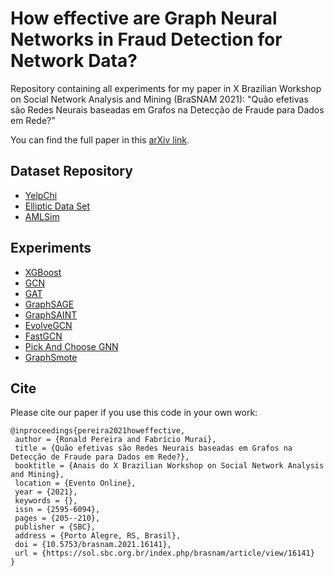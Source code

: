 # How effective are Graph Neural Networks in Fraud Detection for Network Data?

Repository containing all experiments for my paper in X Brazilian Workshop on Social Network Analysis and Mining (BraSNAM 2021): "Quão efetivas são Redes Neurais baseadas em Grafos na Detecção de Fraude para Dados em Rede?"

You can find the full paper in this [arXiv link](https://arxiv.org/abs/2105.14568).

## Dataset Repository

- [YelpChi](http://odds.cs.stonybrook.edu/yelpchi-dataset/)
- [Elliptic Data Set](https://www.kaggle.com/ellipticco/elliptic-data-set)
- [AMLSim](https://github.com/ronaldpereira/AMLSim)

## Experiments

- [XGBoost](https://github.com/ronaldpereira/amlsim_xgb)
- [GCN](https://github.com/ronaldpereira/gcn)
- [GAT](https://github.com/gordicaleksa/pytorch-GAT)
- [GraphSAGE](https://github.com/williamleif/GraphSAGE)
- [GraphSAINT](https://github.com/GraphSAINT/GraphSAINT)
- [EvolveGCN](https://github.com/ronaldpereira/EvolveGCN)
- [FastGCN](https://github.com/ronaldpereira/FastGCN)
- [Pick And Choose GNN](https://github.com/ronaldpereira/pick-and-choose-gnn)
- [GraphSmote](https://github.com/ronaldpereira/GraphSmote)

## Cite

Please cite our paper if you use this code in your own work:

``` TEX
@inproceedings{pereira2021howeffective,
 author = {Ronald Pereira and Fabrício Murai},
 title = {Quão efetivas são Redes Neurais baseadas em Grafos na Detecção de Fraude para Dados em Rede?},
 booktitle = {Anais do X Brazilian Workshop on Social Network Analysis and Mining},
 location = {Evento Online},
 year = {2021},
 keywords = {},
 issn = {2595-6094},
 pages = {205--210},
 publisher = {SBC},
 address = {Porto Alegre, RS, Brasil},
 doi = {10.5753/brasnam.2021.16141},
 url = {https://sol.sbc.org.br/index.php/brasnam/article/view/16141}
}
```
